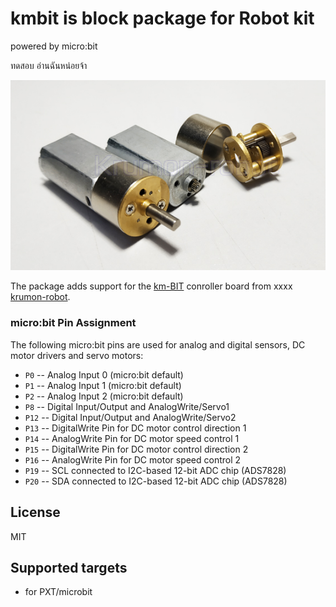 # kmbit is block package for Robot kit
powered by micro:bit

ทดสอบ อ่านฉันหน่อยจ้า

![km-BIT](https://raw.githubusercontent.com/matrixserver/kmbit/master/icon.png)  

The package adds support for the [km-BIT](https://krumon-robot.com) conroller board from xxxx [krumon-robot](https://krumon-robot.com).

### micro:bit Pin Assignment

The following micro:bit pins are used for analog and digital sensors, DC motor drivers and servo motors:

* ``P0`` -- Analog Input 0 (micro:bit default)
* ``P1`` -- Analog Input 1 (micro:bit default)
* ``P2`` -- Analog Input 2 (micro:bit default)
* ``P8`` -- Digital Input/Output and AnalogWrite/Servo1
* ``P12`` -- Digital Input/Output and AnalogWrite/Servo2
* ``P13`` -- DigitalWrite Pin for DC motor control direction 1
* ``P14`` -- AnalogWrite Pin for DC motor speed control 1
* ``P15`` -- DigitalWrite Pin for DC motor control direction 2
* ``P16`` -- AnalogWrite Pin for DC motor speed control 2
* ``P19`` -- SCL connected to I2C-based 12-bit ADC chip (ADS7828)
* ``P20`` -- SDA connected to I2C-based 12-bit ADC chip (ADS7828)




## License

MIT

## Supported targets

* for PXT/microbit

